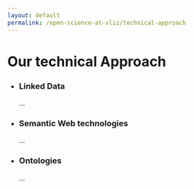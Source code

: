 ```yaml
---
layout: default
permalink: /open-science-at-vliz/technical-approach
---
```


# Our technical Approach

- ### Linked Data

  ...

- ### Semantic Web technologies

  ...

- ### Ontologies
  ...
